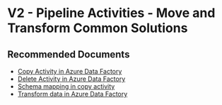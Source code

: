 ﻿<properties
    pageTitle="V2 - Pipeline Activities - Move and Transform Common Solutions"
    description="V2 - Pipeline Activities - Move and Transform Common Solutions"
    service=""
    resource=""
    authors="jaserano, v-miegge"
    authorAlias="jaserano"
    displayOrder=""
    selfHelpType="generic"
    supportTopicIds="32637163"
    resourceTags=""
    productPesIds="15613"
    cloudEnvironments="public"
    articleId="fe908ed6-ea3a-4c4a-b5c0-de16395bd843"
/>

# V2 - Pipeline Activities - Move and Transform Common Solutions

## **Recommended Documents**

* [Copy Activity in Azure Data Factory](https://docs.microsoft.com/azure/data-factory/copy-activity-overview)<br>
* [Delete Activity in Azure Data Factory](https://docs.microsoft.com/azure/data-factory/delete-activity)<br>
* [Schema mapping in copy activity](https://docs.microsoft.com/azure/data-factory/copy-activity-schema-and-type-mapping)<br>
* [Transform data in Azure Data Factory](https://docs.microsoft.com/azure/data-factory/transform-data)